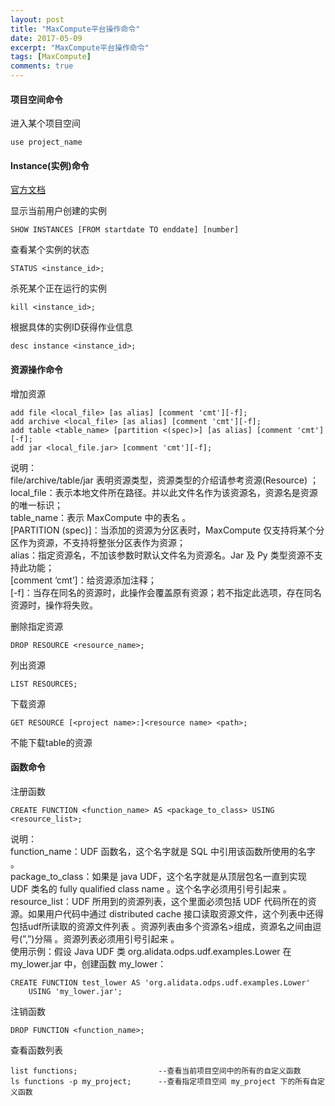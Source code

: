 ```yaml
---
layout: post
title: "MaxCompute平台操作命令"
date: 2017-05-09
excerpt: "MaxCompute平台操作命令"
tags: [MaxCompute]
comments: true
---
```


#### 项目空间命令

进入某个项目空间
```
use project_name
```

#### Instance(实例)命令
[官方文档](https://help.aliyun.com/document_detail/27830.html?spm=5176.doc27829.6.563.k1NbO0)  

显示当前用户创建的实例

```
SHOW INSTANCES [FROM startdate TO enddate] [number]
```

查看某个实例的状态
```
STATUS <instance_id>;
```

杀死某个正在运行的实例

```
kill <instance_id>;
```

根据具体的实例ID获得作业信息

```
desc instance <instance_id>;
```

#### 资源操作命令

增加资源

```
add file <local_file> [as alias] [comment 'cmt'][-f];
add archive <local_file> [as alias] [comment 'cmt'][-f];
add table <table_name> [partition <(spec)>] [as alias] [comment 'cmt'][-f];
add jar <local_file.jar> [comment 'cmt'][-f];
```
说明：  
file/archive/table/jar 表明资源类型，资源类型的介绍请参考资源(Resource) ；  
local_file：表示本地文件所在路径。并以此文件名作为该资源名，资源名是资源的唯一标识；  
table_name：表示 MaxCompute 中的表名 。  
[PARTITION (spec)]：当添加的资源为分区表时，MaxCompute 仅支持将某个分区作为资源，不支持将整张分区表作为资源；  
alias：指定资源名，不加该参数时默认文件名为资源名。Jar 及 Py 类型资源不支持此功能；  
[comment ‘cmt’]：给资源添加注释；  
[-f]：当存在同名的资源时，此操作会覆盖原有资源；若不指定此选项，存在同名资源时，操作将失败。

删除指定资源

```
DROP RESOURCE <resource_name>;
```

列出资源

```
LIST RESOURCES;
```

下载资源

```
GET RESOURCE [<project name>:]<resource name> <path>;
```
不能下载table的资源


#### 函数命令

注册函数

```
CREATE FUNCTION <function_name> AS <package_to_class> USING <resource_list>;
```
说明：  
function_name：UDF 函数名，这个名字就是 SQL 中引用该函数所使用的名字 。  
package_to_class：如果是 java UDF，这个名字就是从顶层包名一直到实现 UDF 类名的 fully qualified class name 。这个名字必须用引号引起来 。  
resource_list：UDF 所用到的资源列表，这个里面必须包括 UDF 代码所在的资源。如果用户代码中通过 distributed cache 接口读取资源文件，这个列表中还得包括udf所读取的资源文件列表 。资源列表由多个资源名>组成，资源名之间由逗号(”,”)分隔 。资源列表必须用引号引起来 。  
使用示例：假设 Java UDF 类 org.alidata.odps.udf.examples.Lower 在 my_lower.jar 中，创建函数 my_lower：
```
CREATE FUNCTION test_lower AS 'org.alidata.odps.udf.examples.Lower'
    USING 'my_lower.jar';
```

注销函数

```
DROP FUNCTION <function_name>;
```

查看函数列表

```
list functions;                  --查看当前项目空间中的所有的自定义函数
ls functions -p my_project;      --查看指定项目空间 my_project 下的所有自定义函数
```